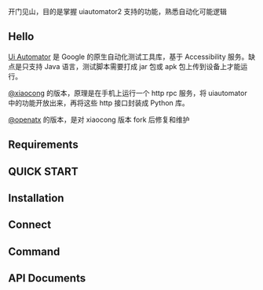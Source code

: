 开门见山，目的是掌握 uiautomator2 支持的功能，熟悉自动化可能逻辑

## **Hello**
[Ui Automator](https://developer.android.com/training/testing/ui-automator) 是 Google 的原生自动化测试工具库，基于 Accessibility 服务。缺点是只支持 Java 语言，测试脚本需要打成 jar 包或 apk 包上传到设备上才能运行。  

[@xiaocong](https://github.com/xiaocong) 的版本，原理是在手机上运行一个 http rpc 服务，将 uiautomator 中的功能开放出来，再将这些 http 接口封装成 Python 库。  

[@openatx](https://github.com/openatx/uiautomator2) 的版本，是对 xiaocong 版本 fork 后修复和维护

## **Requirements**


## **QUICK START**


## **Installation**


## **Connect**


## **Command**


## **API Documents**

